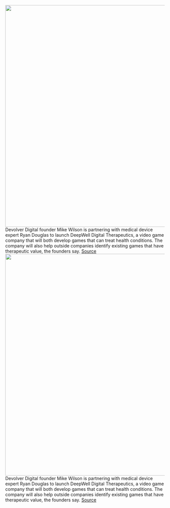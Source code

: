 <img src='https://cdn.vox-cdn.com/thumbor/wYW3rjYB4Jjf6--1wgCyO9xLlY4=/0x0:2560x1920/1200x800/filters:focal(1076x756:1484x1164)/cdn.vox-cdn.com/uploads/chorus_image/image/70624292/DeepWell_Logo_Standard.0.jpg' width='700px' /><br/>
Devolver Digital founder Mike Wilson is partnering with medical device expert Ryan Douglas to launch DeepWell Digital Therapeutics, a video game company that will both develop games that can treat health conditions. The company will also help outside companies identify existing games that have therapeutic value, the founders say.
<a href='https://www.theverge.com/2022/3/15/22976720/mental-health-video-game-treatment-deepwell-devolver-digital'> Source <a/><img src='https://cdn.vox-cdn.com/thumbor/wYW3rjYB4Jjf6--1wgCyO9xLlY4=/0x0:2560x1920/1200x800/filters:focal(1076x756:1484x1164)/cdn.vox-cdn.com/uploads/chorus_image/image/70624292/DeepWell_Logo_Standard.0.jpg' width='700px' /><br/>
Devolver Digital founder Mike Wilson is partnering with medical device expert Ryan Douglas to launch DeepWell Digital Therapeutics, a video game company that will both develop games that can treat health conditions. The company will also help outside companies identify existing games that have therapeutic value, the founders say.
<a href='https://www.theverge.com/2022/3/15/22976720/mental-health-video-game-treatment-deepwell-devolver-digital'> Source <a/>
